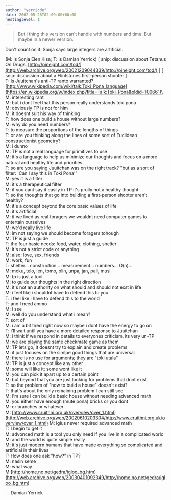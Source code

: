 ```yaml
---
author: "yerricde"
date: 2002-05-28T02:09:00+00:00
nestinglevel: 1
---
```


> But I thing this version can't handle with numbers and time.
> But maybe in a newer version.

Don't count on it. Sonja says large integers are artificial.

(M: is Sonja Elen Kisa; T: is Damian Yerrick)
\[ snip: discussion about Tetanus On Drugs, [http://pineight.com/tod/](http://web.archive.org/web/20021209044339/http://pineight.com/tod/) \]
\[ snip: discussion about a Flintstones first-person shooter \]
\
T: Is Juuitchan's anti-TP ranto warranted? [http://www.wikipedia.com/wiki/talk:Toki_Pona_language](https://en.wikipedia.org/w/index.php?title=Talk:Toki_Pona&oldid=100661)\
M: interesting rant\
M: but i dont feel that this person really understands toki pona\
M: obviously TP is not for him\
M: it doesnt suit his way of thinking\
T: how does one build a house without large numbers?\
M: why do you need numbers?\
T: to measure the proportions of the lengths of things\
T: or are you thinking along the lines of some sort of Euclidean constructionist geometry?\
M: i dunno\
M: TP is not a real language for primitives to use\
M: it's a language to help us minimize our thoughts and focus on a more natural and healthy life and priorities\
T: so are you saying Juuitchan was on the right track? "but as a sort of filter: 'Can I say this in Toki Pona'"\
M: yes it is a filter\
M: it's a therapeutical filter\
M: if you cant say it easily in TP it's prolly not a healthy thought\
T: so the thoughts that go into building a first-person shooter aren't healthy?\
M: it's a concept beyond the core basic values of life\
M: it's artificial\
M: if we lived as real foragers we wouldnt need computer games to entertain ourselves\
M: we'd really live life\
M: im not saying we should become foragers tohough\
M: TP is just a guide\
T: the four basic needs: food, water, clothing, shelter\
M: it's not a strict code or anything\
M: also: love, sex, friends\
M: work, fun\
T: shelter... construction... measurement... numbers... O(n)...\
M: moku, telo, len, tomo, olin, unpa, jan, pali, musi\
M: tp is just a tool\
M: to guide our thoughts in the right direction\
M: it's not an authority on what should and should not exst in life\
M: i feel like i shouldnt have to defend this to you\
T: i feel like i have to defend this to the world\
T: and I need ammo\
M: i see\
M: well do you understand what i mean?\
T: sort of\
M: i am a bit tired right now so maybe i dont have the energy to go on\
T: i'll wait until you have a more detailed response to Juuitchan\
M: i think if we respond in details to everyones criticism, its very un-TP\
M: we are playing the same checkmate game as them\
M: TP lets go; it doesnt try to explain and create problems\
M: it just focuses on the simlpe good things that are universal\
M: there is no use for arguments; they are "toki utala"\
M: TP is just a concept like any other\
M: some will like it; some wont like it\
M: you can pick it apart up to a certain point\
M: but beyond that you are just looking for problems that dont exist\
T: so the problem of "how to build a house" doesn't exist?\
T: that's about the only remaining problem I can still see\
M: i'm sure i can build a basic house without needing advanced math\
M: you either have enough (mute pona) bricks or you dont\
M: or branches or whatever\
M: [http://www.cruithni.org.uk/overview/over_1.html](http://web.archive.org/web/20020610203304/http://www.cruithni.org.uk/overview/over_1.html)
M: iglus never required advanced math\
T: I begin to get it\
M: advonced math is a tool you only need if you live in a complicated world\
M: and the world is quite simple really\
M: it's just modern humans that have made everything so complicated and artificial in their lives\
T: How does one ask "how?" in TP?\
M: nasin seme\
M: what way\
M:[http://home.no.net/gedra/igloo_bg.htm)(http://web.archive.org/web/20030401092349/http://home.no.net/gedra/igloo_bg.htm) 

-- Damian Yerrick